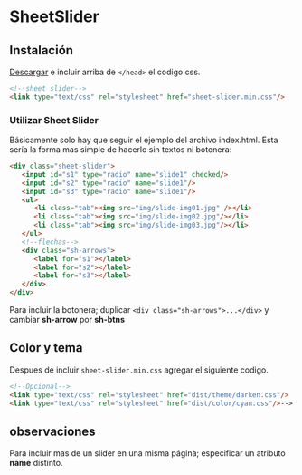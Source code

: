 # SheetSlider

## Instalación

[Descargar](https://github.com/zkreations/SheetSlider/archive/master.zip) e incluir arriba de `</head>` el codigo css.

```html
<!--sheet slider-->
<link type="text/css" rel="stylesheet" href="sheet-slider.min.css"/>
```

### Utilizar Sheet Slider

Básicamente solo hay que seguir el ejemplo del archivo index.html. Esta sería la forma mas simple de hacerlo sin textos ni botonera:

```html
<div class="sheet-slider">
   <input id="s1" type="radio" name="slide1" checked/>
   <input id="s2" type="radio" name="slide1"/>
   <input id="s3" type="radio" name="slide1"/>
   <ul>
      <li class="tab"><img src="img/slide-img01.jpg" /></li>
      <li class="tab"><img src="img/slide-img02.jpg"/></li>
      <li class="tab"><img src="img/slide-img03.jpg"/></li>
   </ul>
   <!--flechas-->
   <div class="sh-arrows">
      <label for="s1"></label>
      <label for="s2"></label>
      <label for="s3"></label>
   </div>
</div>
```
Para incluir la botonera; duplicar `<div class="sh-arrows">...</div>` y cambiar **sh-arrow** por **sh-btns**

## Color y tema

Despues de incluir `sheet-slider.min.css` agregar el siguiente codigo.
```html
<!--Opcional-->
<link type="text/css" rel="stylesheet" href="dist/theme/darken.css"/>
<link type="text/css" rel="stylesheet" href="dist/color/cyan.css"/>-->
```

## observaciones

Para incluir mas de un slider en una misma página; especificar un atributo **name** distinto.